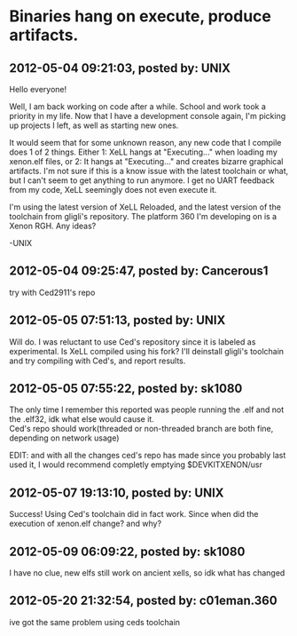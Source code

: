 # Binaries hang on execute, produce artifacts.

## 2012-05-04 09:21:03, posted by: UNIX

Hello everyone!  
   
 Well, I am back working on code after a while. School and work took a priority in my life. Now that I have a development console again, I'm picking up projects I left, as well as starting new ones.   
   
 It would seem that for some unknown reason, any new code that I compile does 1 of 2 things. Either 1: XeLL hangs at "Executing..." when loading my xenon.elf files, or 2: It hangs at "Executing..." and creates bizarre graphical artifacts. I'm not sure if this is a know issue with the latest toolchain or what, but I can't seem to get anything to run anymore. I get no UART feedback from my code, XeLL seemingly does not even execute it.  
   
 I'm using the latest version of XeLL Reloaded, and the latest version of the toolchain from gligli's repository. The platform 360 I'm developing on is a Xenon RGH. Any ideas?   
   
 -UNIX

## 2012-05-04 09:25:47, posted by: Cancerous1

try with Ced2911's repo

## 2012-05-05 07:51:13, posted by: UNIX

Will do. I was reluctant to use Ced's repository since it is labeled as experimental. Is XeLL compiled using his fork? I'll deinstall gligli's toolchain and try compiling with Ced's, and report results.

## 2012-05-05 07:55:22, posted by: sk1080

The only time I remember this reported was people running the .elf and not the .elf32, idk what else would cause it.  
 Ced's repo should work(threaded or non-threaded branch are both fine, depending on network usage)  
   
 EDIT: and with all the changes ced's repo has made since you probably last used it, I would recommend completly emptying $DEVKITXENON/usr

## 2012-05-07 19:13:10, posted by: UNIX

Success! Using Ced's toolchain did in fact work. Since when did the execution of xenon.elf change? and why?

## 2012-05-09 06:09:22, posted by: sk1080

I have no clue, new elfs still work on ancient xells, so idk what has changed

## 2012-05-20 21:32:54, posted by: c01eman.360

ive got the same problem using ceds toolchain
